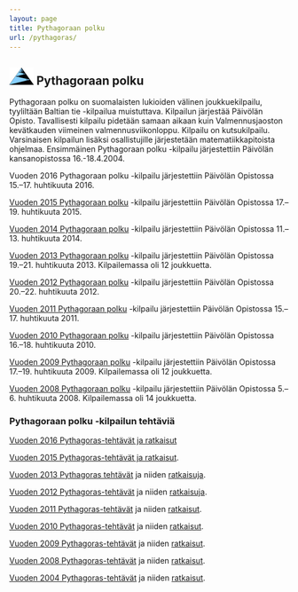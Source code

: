```yaml
---
layout: page
title: Pythagoraan polku
url: /pythagoras/
---
```

## ![Logo](pythagorasLogo.png) Pythagoraan polku

Pythagoraan polku on suomalaisten lukioiden välinen joukkuekilpailu,
tyyliltään Baltian tie -kilpailua muistuttava. Kilpailun järjestää
Päivölän Opisto. Tavallisesti kilpailu pidetään samaan aikaan kuin Valmennusjaoston kevätkauden viimeinen valmennusviikonloppu.  Kilpailu on kutsukilpailu. Varsinaisen kilpailun
lisäksi osallistujille järjestetään matematiikkapitoista ohjelmaa.
Ensimmäinen Pythagoraan polku -kilpailu järjestettiin Päivölän
kansanopistossa 16.-18.4.2004.

Vuoden 2016 Pythagoraan polku -kilpailu järjestettiin Päivölän Opistossa 15.–17. huhtikuuta 2016.

[Vuoden 2015 Pythagoraan polku](Pythagoras_kutsu_2015.pdf) -kilpailu järjestettiin Päivölän Opistossa 17.–19\. huhtikuuta 2015.

[Vuoden 2014 Pythagoraan polku](Pythagoras-kutsu-2014.pdf) -kilpailu järjestettiin Päivölän Opistossa 11.–13\. huhtikuuta 2014.

[Vuoden 2013 Pythagoraan polku](Pythagoras-kutsu-2013.pdf) -kilpailu järjestettiin Päivölän Opistossa 19.–21\. huhtikuuta 2013\. Kilpailemassa oli 12 joukkuetta.

[Vuoden 2012 Pythagoraan polku](Pythagoras-kutsu-2012.pdf) -kilpailu järjestettiin Päivölän Opistossa 20.–22\. huhtikuuta 2012.

[Vuoden 2011 Pythagoraan polku](Pythagoras-kutsu-2011.pdf) -kilpailu järjestettiin Päivölän Opistossa 15.–17\. huhtikuuta 2011.

[Vuoden 2010 Pythagoraan polku](Pythagoras-kutsu-2010.pdf) -kilpailu järjestettiin Päivölän Opistossa 16.–18\. huhtikuuta 2010.

[Vuoden 2009 Pythagoraan polku](pythagoras-kutsu-2009.pdf) -kilpailu järjestettiin Päivölän Opistossa 17.–19\. huhtikuuta 2009\. Kilpailemassa oli 12 joukkuetta.

[Vuoden 2008 Pythagoraan polku](Pythagoras-kutsu-2008.pdf) -kilpailu järjestettiin Päivölän Opistossa 5.–6\. huhtikuuta 2008\. Kilpailemassa oli 14 joukkuetta.

### Pythagoraan polku -kilpailun tehtäviä

[Vuoden 2016 Pythagoras-tehtävät ja ratkaisut](Pyth2016.pdf)

[Vuoden 2015 Pythagoras-tehtävät ja ratkaisut](Pyth_2015.pdf).

[Vuoden 2013 Pythagoras tehtävät](pp2013_teht.pdf) ja niiden [ratkaisuja](pp2013_ratk.pdf).

[Vuoden 2012 Pythagoras-tehtävät](pp2012_teht.pdf) ja niiden [ratkaisuja](pp2012_ratk.pdf).

[Vuoden 2011 Pythagoras-tehtävät](pp2011_teht.pdf) ja niiden [ratkaisut](pp2011_ratk.pdf).

[Vuoden 2010 Pythagoras-tehtävät](pp2010_teht.pdf) ja niiden [ratkaisut](pp2010_ratk.pdf).

[Vuoden 2009 Pythagoras-tehtävät](pp2009_teht.pdf) ja niiden [ratkaisut](pp2009_ratk.pdf).

[Vuoden 2008 Pythagoras-tehtävät](pp2008teht.pdf) ja niiden [ratkaisut](pp2008-ratkaisut.pdf).

[Vuoden 2004 Pythagoras-tehtävät](pythagoras-2004.pdf) ja niiden [ratkaisut](pythagoras-ratkaisut-2004.pdf).

